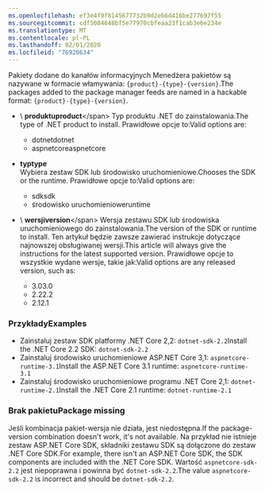 ```yaml
---
ms.openlocfilehash: ef3e4f9f8145677732b9d2e66d416be277697f55
ms.sourcegitcommit: cdf5084648bf5e77970cbfeaa23f1cab3e6e234e
ms.translationtype: MT
ms.contentlocale: pl-PL
ms.lasthandoff: 02/01/2020
ms.locfileid: "76920634"
---
```


<span data-ttu-id="0ca7c-101">Pakiety dodane do kanałów informacyjnych Menedżera pakietów są nazywane w formacie włamywania: `{product}-{type}-{version}`.</span><span class="sxs-lookup"><span data-stu-id="0ca7c-101">The packages added to the package manager feeds are named in a hackable format: `{product}-{type}-{version}`.</span></span>

- <span data-ttu-id="0ca7c-102">\ **produktu**</span><span class="sxs-lookup"><span data-stu-id="0ca7c-102">**product**\</span></span>
<span data-ttu-id="0ca7c-103">Typ produktu .NET do zainstalowania.</span><span class="sxs-lookup"><span data-stu-id="0ca7c-103">The type of .NET product to install.</span></span> <span data-ttu-id="0ca7c-104">Prawidłowe opcje to:</span><span class="sxs-lookup"><span data-stu-id="0ca7c-104">Valid options are:</span></span>

  - <span data-ttu-id="0ca7c-105">dotnet</span><span class="sxs-lookup"><span data-stu-id="0ca7c-105">dotnet</span></span>
  - <span data-ttu-id="0ca7c-106">aspnetcore</span><span class="sxs-lookup"><span data-stu-id="0ca7c-106">aspnetcore</span></span>

- <span data-ttu-id="0ca7c-107">**typ**</span><span class="sxs-lookup"><span data-stu-id="0ca7c-107">**type**</span></span>\
<span data-ttu-id="0ca7c-108">Wybiera zestaw SDK lub środowisko uruchomieniowe.</span><span class="sxs-lookup"><span data-stu-id="0ca7c-108">Chooses the SDK or the runtime.</span></span> <span data-ttu-id="0ca7c-109">Prawidłowe opcje to:</span><span class="sxs-lookup"><span data-stu-id="0ca7c-109">Valid options are:</span></span>

  - <span data-ttu-id="0ca7c-110">sdk</span><span class="sxs-lookup"><span data-stu-id="0ca7c-110">sdk</span></span>
  - <span data-ttu-id="0ca7c-111">środowisko uruchomieniowe</span><span class="sxs-lookup"><span data-stu-id="0ca7c-111">runtime</span></span>

- <span data-ttu-id="0ca7c-112">\ **wersji**</span><span class="sxs-lookup"><span data-stu-id="0ca7c-112">**version**\</span></span>
<span data-ttu-id="0ca7c-113">Wersja zestawu SDK lub środowiska uruchomieniowego do zainstalowania.</span><span class="sxs-lookup"><span data-stu-id="0ca7c-113">The version of the SDK or runtime to install.</span></span> <span data-ttu-id="0ca7c-114">Ten artykuł będzie zawsze zawierać instrukcje dotyczące najnowszej obsługiwanej wersji.</span><span class="sxs-lookup"><span data-stu-id="0ca7c-114">This article will always give the instructions for the latest supported version.</span></span> <span data-ttu-id="0ca7c-115">Prawidłowe opcje to wszystkie wydane wersje, takie jak:</span><span class="sxs-lookup"><span data-stu-id="0ca7c-115">Valid options are any released version, such as:</span></span>

  - <span data-ttu-id="0ca7c-116">3.0</span><span class="sxs-lookup"><span data-stu-id="0ca7c-116">3.0</span></span>
  - <span data-ttu-id="0ca7c-117">2.2</span><span class="sxs-lookup"><span data-stu-id="0ca7c-117">2.2</span></span>
  - <span data-ttu-id="0ca7c-118">2.1</span><span class="sxs-lookup"><span data-stu-id="0ca7c-118">2.1</span></span>

### <a name="examples"></a><span data-ttu-id="0ca7c-119">Przykłady</span><span class="sxs-lookup"><span data-stu-id="0ca7c-119">Examples</span></span>

- <span data-ttu-id="0ca7c-120">Zainstaluj zestaw SDK platformy .NET Core 2,2: `dotnet-sdk-2.2`</span><span class="sxs-lookup"><span data-stu-id="0ca7c-120">Install the .NET Core 2.2 SDK: `dotnet-sdk-2.2`</span></span>
- <span data-ttu-id="0ca7c-121">Zainstaluj środowisko uruchomieniowe ASP.NET Core 3,1: `aspnetcore-runtime-3.1`</span><span class="sxs-lookup"><span data-stu-id="0ca7c-121">Install the ASP.NET Core 3.1 runtime: `aspnetcore-runtime-3.1`</span></span>
- <span data-ttu-id="0ca7c-122">Zainstaluj środowisko uruchomieniowe programu .NET Core 2,1: `dotnet-runtime-2.1`</span><span class="sxs-lookup"><span data-stu-id="0ca7c-122">Install the .NET Core 2.1 runtime: `dotnet-runtime-2.1`</span></span>

### <a name="package-missing"></a><span data-ttu-id="0ca7c-123">Brak pakietu</span><span class="sxs-lookup"><span data-stu-id="0ca7c-123">Package missing</span></span>

<span data-ttu-id="0ca7c-124">Jeśli kombinacja pakiet-wersja nie działa, jest niedostępna.</span><span class="sxs-lookup"><span data-stu-id="0ca7c-124">If the package-version combination doesn't work, it's not available.</span></span> <span data-ttu-id="0ca7c-125">Na przykład nie istnieje zestaw ASP.NET Core SDK, składniki zestawu SDK są dołączone do zestaw .NET Core SDK.</span><span class="sxs-lookup"><span data-stu-id="0ca7c-125">For example, there isn't an ASP.NET Core SDK, the SDK components are included with the .NET Core SDK.</span></span> <span data-ttu-id="0ca7c-126">Wartość `aspnetcore-sdk-2.2` jest niepoprawna i powinna być `dotnet-sdk-2.2`.</span><span class="sxs-lookup"><span data-stu-id="0ca7c-126">The value `aspnetcore-sdk-2.2` is incorrect and should be `dotnet-sdk-2.2`.</span></span>
